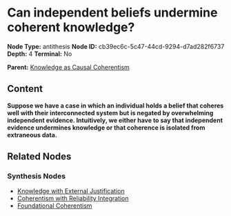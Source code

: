 # Can independent beliefs undermine coherent knowledge?

**Node Type:** antithesis
**Node ID:** cb39ec6c-5c47-44cd-9294-d7ad282f6737
**Depth:** 4
**Terminal:** No

**Parent:** [Knowledge as Causal Coherentism](knowledge-as-causal-coherentism-synthesis-7671abd0-4929-4401-aa49-8f09ede744e1.md)

## Content

**Suppose we have a case in which an individual holds a belief that coheres well with their interconnected system but is negated by overwhelming independent evidence. Intuitively, we either have to say that independent evidence undermines knowledge or that coherence is isolated from extraneous data.**

## Related Nodes

### Synthesis Nodes

- [Knowledge with External Justification](knowledge-with-external-justification-synthesis-21e03ec2-1334-4287-a23c-85e611d45e64.md)
- [Coherentism with Reliability Integration](coherentism-with-reliability-integration-synthesis-77098090-6e22-4595-9cf5-ef12c6e6d0fd.md)
- [Foundational Coherentism](foundational-coherentism-synthesis-003961c3-0f43-43ee-8da0-af917ea44b72.md)
